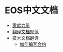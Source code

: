 # EOS中文文档

* [贡献力量](贡献力量.md)
* [翻译文档规范](翻译文档规范.md)
* 技术文档翻译
  * [如何编写合约](source/How-To-Write-Contracts.md) 


